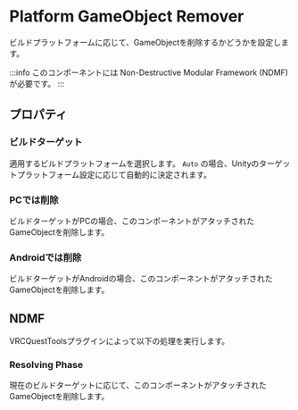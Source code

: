 # Platform GameObject Remover

ビルドプラットフォームに応じて、GameObjectを削除するかどうかを設定します。

:::info
このコンポーネントには Non-Destructive Modular Framework (NDMF) が必要です。
:::

## プロパティ

### ビルドターゲット

適用するビルドプラットフォームを選択します。
`Auto` の場合、Unityのターゲットプラットフォーム設定に応じて自動的に決定されます。

### PCでは削除

ビルドターゲットがPCの場合、このコンポーネントがアタッチされたGameObjectを削除します。

### Androidでは削除

ビルドターゲットがAndroidの場合、このコンポーネントがアタッチされたGameObjectを削除します。

## NDMF

VRCQuestToolsプラグインによって以下の処理を実行します。

### Resolving Phase

現在のビルドターゲットに応じて、このコンポーネントがアタッチされたGameObjectを削除します。
